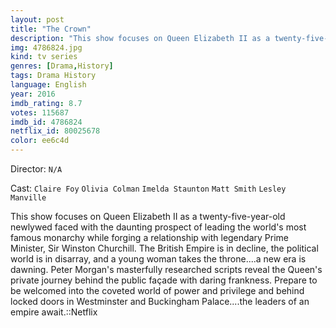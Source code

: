 ```yaml
---
layout: post
title: "The Crown"
description: "This show focuses on Queen Elizabeth II as a twenty-five-year-old newlywed faced with the daunting prospect of leading the world's most famous monarchy while forging a relationship with legendary Prime Minister, Sir Winston Churchill. The British Empire is in decline, the political world is in disarray, and a young woman takes the throne....a new era is dawning. Peter Morgan's masterfully researched scripts reveal the Queen's private journey behind the public façade with daring frankness. Prepare to be welcomed into the coveted world of power and privilege and behind locked doors in Westm.."
img: 4786824.jpg
kind: tv series
genres: [Drama,History]
tags: Drama History 
language: English
year: 2016
imdb_rating: 8.7
votes: 115687
imdb_id: 4786824
netflix_id: 80025678
color: ee6c4d
---
```

Director: `N/A`  

Cast: `Claire Foy` `Olivia Colman` `Imelda Staunton` `Matt Smith` `Lesley Manville` 

This show focuses on Queen Elizabeth II as a twenty-five-year-old newlywed faced with the daunting prospect of leading the world's most famous monarchy while forging a relationship with legendary Prime Minister, Sir Winston Churchill. The British Empire is in decline, the political world is in disarray, and a young woman takes the throne....a new era is dawning. Peter Morgan's masterfully researched scripts reveal the Queen's private journey behind the public façade with daring frankness. Prepare to be welcomed into the coveted world of power and privilege and behind locked doors in Westminster and Buckingham Palace....the leaders of an empire await.::Netflix